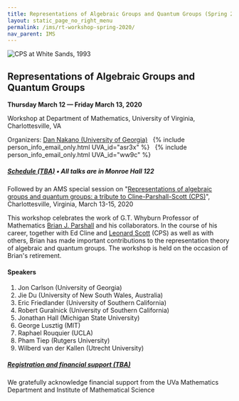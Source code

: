 ```yaml
---
title: Representations of Algebraic Groups and Quantum Groups (Spring 2020)
layout: static_page_no_right_menu
permalink: /ims/rt-workshop-spring-2020/
nav_parent: IMS
---
```


<img src="{{site.url}}/img/news_events/cps1993.jpeg" alt="CPS at White Sands, 1993">

<h2 class="mb-2">Representations of Algebraic Groups and Quantum Groups</h2>

<b>Thursday March 12 — Friday March 13, 2020</b>

Workshop at Department of Mathematics, University of Virginia, Charlottesville, VA

Organizers: <a href="https://www.math.uga.edu/directory/people/daniel-k-nakano">Dan Nakano (University of Georgia)</a>&nbsp;&nbsp;
    {% include person_info_email_only.html UVA_id="asr3x" %}&nbsp;&nbsp;
    {% include person_info_email_only.html UVA_id="ww9c" %}


<h5><a href="#">Schedule (TBA)</a> &bull; All talks are in Monroe Hall 122</h5>


Followed by an AMS special session on "<a href="http://www.ams.org/meetings/sectional/2273_program_ss13.html#title">Representations of algebraic groups and quantum groups: a tribute to Cline-Parshall-Scott (CPS)</a>", Charlottesville, Virginia, March 13-15, 2020

This workshop celebrates the work of G.T. Whyburn Professor of Mathematics <a href="https://math.virginia.edu/people/bjp8w/">Brian J. Parshall</a> and his collaborators. 
In the course of his career, together with Ed Cline and <a href="http://people.virginia.edu/~lls2l/">Leonard Scott</a> (CPS) as well as with others, Brian has made important contributions to the representation theory of algebraic and quantum groups.
The workshop is held on the occasion of Brian's retirement.

<h4>Speakers</h4>

1. Jon Carlson (University of Georgia)
1. Jie Du (University of New South Wales, Australia)
1. Eric Friedlander (University of Southern California)
1. Robert Guralnick (University of Southern California)
1. Jonathan Hall (Michigan State University)
1. George Lusztig (MIT)
1. Raphael Rouquier (UCLA)
1. Pham Tiep (Rutgers University)
1. Wilberd van der Kallen (Utrecht University)

<h5 class="mb-5"><a href="#">Registration and financial support (TBA)</a></h5>

We gratefully acknowledge financial support from the UVa Mathematics Department and Institute of Mathematical Science